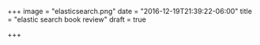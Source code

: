 +++
image = "elasticsearch.png"
date = "2016-12-19T21:39:22-06:00"
title = "elastic search book review"
draft = true

+++

